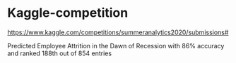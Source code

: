 # Kaggle-competition

https://www.kaggle.com/competitions/summeranalytics2020/submissions#

Predicted Employee Attrition in the Dawn of Recession with 86% accuracy and ranked 188th out of 854 entries
